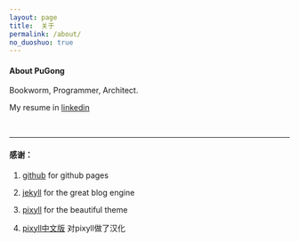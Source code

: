 ```yaml
---
layout: page
title:  关于
permalink: /about/
no_duoshuo: true
---
```


#### About PuGong

Bookworm, Programmer, Architect.

<p> </p>

My resume in [linkedin](http://cn.linkedin.com/in/pugong)

<br />

-------

#### 感谢：

1. [github](https://github.com/) for github pages

2. [jekyll](http://jekyllrb.com/) for the great blog engine

3. [pixyll](https://github.com/johnotander/pixyll) for the beautiful theme

4. [pixyll中文版](https://github.com/ee0703/pixyll-zh-cn) 对pixyll做了汉化 


